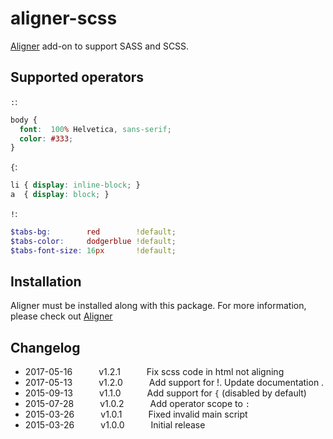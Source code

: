 # aligner-scss

[Aligner](https://github.com/adrianlee44/atom-aligner) add-on to support SASS and SCSS.

## Supported operators
`:`:
```scss
body {
  font:  100% Helvetica, sans-serif;
  color: #333;
}
```
`{`:
```scss
li { display: inline-block; }
a  { display: block; }
```
`!`:
```scss
$tabs-bg:        red        !default;
$tabs-color:     dodgerblue !default;
$tabs-font-size: 16px       !default;
```

## Installation
Aligner must be installed along with this package. For more information, please check out [Aligner](https://github.com/adrianlee44/atom-aligner)

## Changelog
- 2017-05-16   v1.2.1   Fix scss code in html not aligning
- 2017-05-13   v1.2.0   Add support for !. Update documentation .
- 2015-09-13   v1.1.0   Add support for `{` (disabled by default)
- 2015-07-28   v1.0.2   Add operator scope to `:`
- 2015-03-26   v1.0.1   Fixed invalid main script
- 2015-03-26   v1.0.0   Initial release
